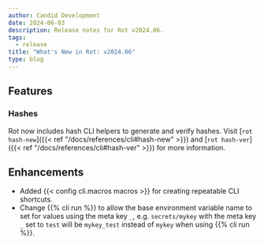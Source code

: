 ```yaml
---
author: Candid Development
date: 2024-06-03
description: Release notes for Rot v2024.06.
tags:
  - release
title: "What's New in Rot: v2024.06"
type: blog
---
```


## Features

### Hashes

Rot now includes hash CLI helpers to generate and verify hashes.  Visit [`rot hash-new`]({{< ref "/docs/references/cli#hash-new" >}}) and [`rot hash-ver`]({{< ref "/docs/references/cli#hash-ver" >}}) for more information.


## Enhancements

- Added {{< config cli.macros macros >}} for creating repeatable CLI shortcuts.
- Change {{% cli run %}} to allow the base environment variable name to set for values using the meta key `_`, e.g. `secrets/mykey` with the meta key `_` set to `test` will be `mykey_test` instead of `mykey` when using {{% cli run %}}.
